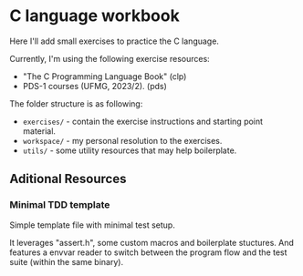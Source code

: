 # C language workbook

Here I'll add small exercises to practice the C language.

Currently, I'm using the following exercise resources:

* "The C Programming Language Book" (clp)
* PDS-1 courses (UFMG, 2023/2). (pds)

The folder structure is as following:

* `exercises/` - contain the exercise instructions and starting point material.
* `workspace/` - my personal resolution to the exercises.
* `utils/` - some utility resources that may help boilerplate.

## Aditional Resources

### Minimal TDD template

Simple template file with minimal test setup.

It leverages "assert.h", some custom macros and boilerplate stuctures.
And features a envvar reader to switch between the program flow and the test suite
  (within the same binary).
